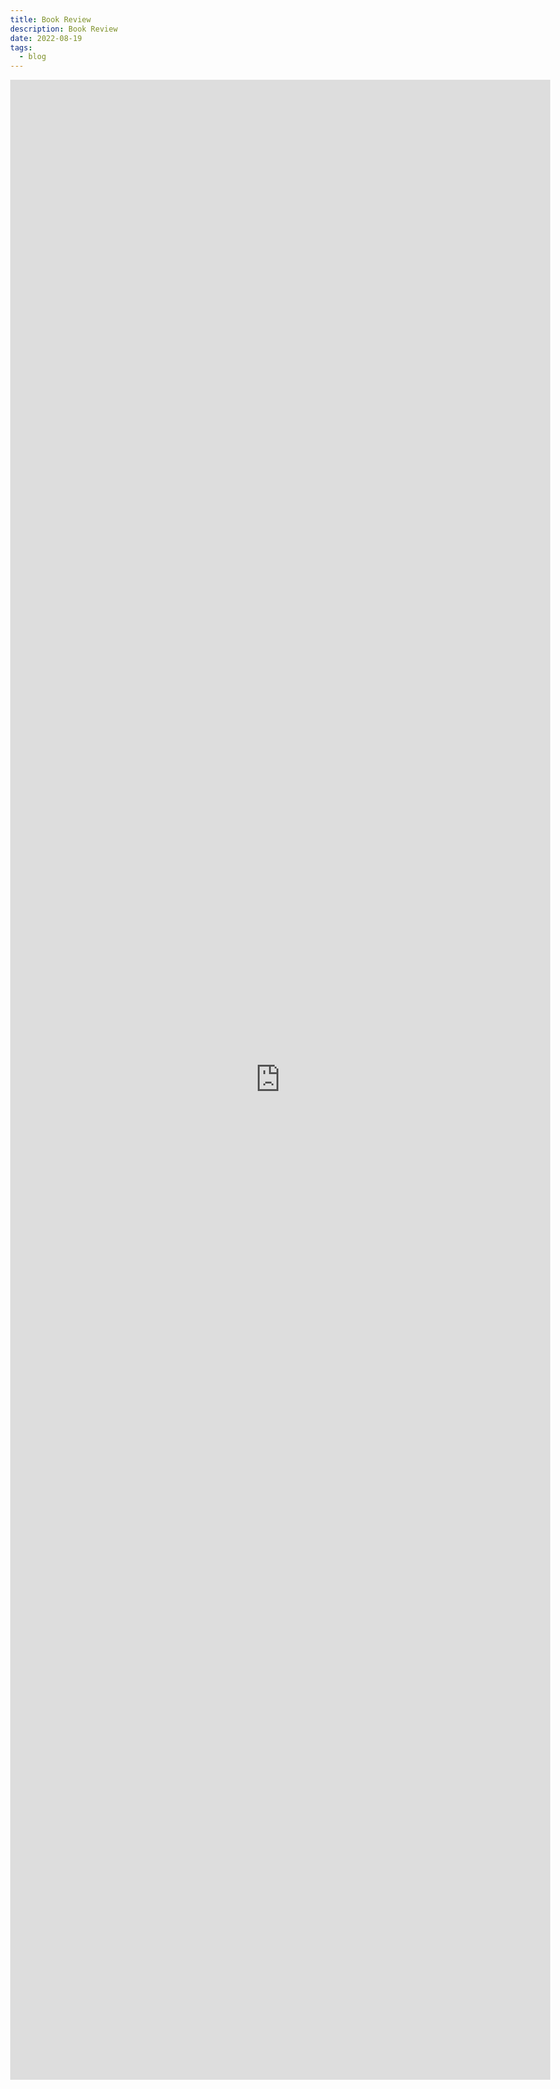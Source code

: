 ```yaml
---
title: Book Review
description: Book Review
date: 2022-08-19
tags:
  - blog
---
```

<body style="margin:0">
<iframe src="https://docs.google.com/document/d/e/2PACX-1vQR9KXuwuvvbCOyGObrC27tGzW3Hh-8Npkmk42ysSJeawYunt1WtFO_bI6Bz6gvMjcIGgxkt5-Y2glv/pub?embedded=true" style="border: none; width: 90vw; height: 80vh"></iframe>